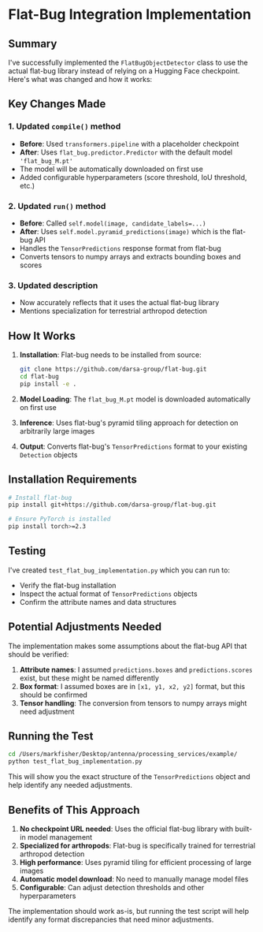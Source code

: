 # Flat-Bug Integration Implementation

## Summary

I've successfully implemented the `FlatBugObjectDetector` class to use the actual flat-bug library instead of relying on a Hugging Face checkpoint. Here's what was changed and how it works:

## Key Changes Made

### 1. Updated `compile()` method
- **Before**: Used `transformers.pipeline` with a placeholder checkpoint
- **After**: Uses `flat_bug.predictor.Predictor` with the default model `'flat_bug_M.pt'`
- The model will be automatically downloaded on first use
- Added configurable hyperparameters (score threshold, IoU threshold, etc.)

### 2. Updated `run()` method
- **Before**: Called `self.model(image, candidate_labels=...)`
- **After**: Uses `self.model.pyramid_predictions(image)` which is the flat-bug API
- Handles the `TensorPredictions` response format from flat-bug
- Converts tensors to numpy arrays and extracts bounding boxes and scores

### 3. Updated description
- Now accurately reflects that it uses the actual flat-bug library
- Mentions specialization for terrestrial arthropod detection

## How It Works

1. **Installation**: Flat-bug needs to be installed from source:
   ```bash
   git clone https://github.com/darsa-group/flat-bug.git
   cd flat-bug
   pip install -e .
   ```

2. **Model Loading**: The `flat_bug_M.pt` model is downloaded automatically on first use

3. **Inference**: Uses flat-bug's pyramid tiling approach for detection on arbitrarily large images

4. **Output**: Converts flat-bug's `TensorPredictions` format to your existing `Detection` objects

## Installation Requirements

```bash
# Install flat-bug
pip install git+https://github.com/darsa-group/flat-bug.git

# Ensure PyTorch is installed
pip install torch>=2.3
```

## Testing

I've created `test_flat_bug_implementation.py` which you can run to:
- Verify the flat-bug installation
- Inspect the actual format of `TensorPredictions` objects
- Confirm the attribute names and data structures

## Potential Adjustments Needed

The implementation makes some assumptions about the flat-bug API that should be verified:

1. **Attribute names**: I assumed `predictions.boxes` and `predictions.scores` exist, but these might be named differently
2. **Box format**: I assumed boxes are in `[x1, y1, x2, y2]` format, but this should be confirmed
3. **Tensor handling**: The conversion from tensors to numpy arrays might need adjustment

## Running the Test

```bash
cd /Users/markfisher/Desktop/antenna/processing_services/example/
python test_flat_bug_implementation.py
```

This will show you the exact structure of the `TensorPredictions` object and help identify any needed adjustments.

## Benefits of This Approach

1. **No checkpoint URL needed**: Uses the official flat-bug library with built-in model management
2. **Specialized for arthropods**: Flat-bug is specifically trained for terrestrial arthropod detection
3. **High performance**: Uses pyramid tiling for efficient processing of large images
4. **Automatic model download**: No need to manually manage model files
5. **Configurable**: Can adjust detection thresholds and other hyperparameters

The implementation should work as-is, but running the test script will help identify any format discrepancies that need minor adjustments.
